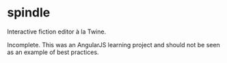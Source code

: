 spindle
=======

Interactive fiction editor à la Twine.

Incomplete. This was an AngularJS learning project and should not be seen as an example of best practices.
